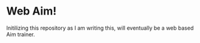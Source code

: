 # Web Aim!

Initilizing this repository as I am writing this, will eventually be a web based Aim trainer. 
